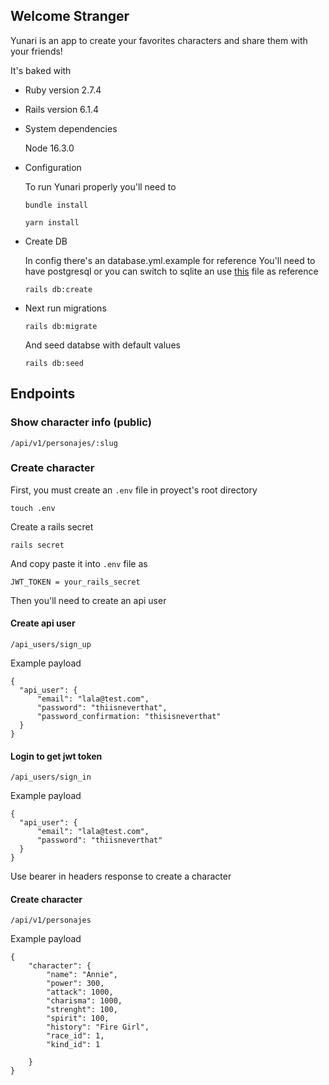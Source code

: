 
## Welcome Stranger
Yunari is an app to create your favorites characters and share them with your friends!

It's baked with
* Ruby version
  2.7.4

* Rails version
  6.1.4

* System dependencies
  
  Node 16.3.0

* Configuration

  To run Yunari properly you'll need to 

  `bundle install`
 
  `yarn install`


* Create DB

  In config there's an database.yml.example for reference
  You'll need to have postgresql or you can switch to sqlite an use [this](https://gist.github.com/danopia/940155) file as reference

  `rails db:create`

* Next run migrations

  `rails db:migrate`

  And seed databse with default values
 
  `rails db:seed`

## Endpoints

### Show character info (public)

`/api/v1/personajes/:slug`

### Create character

First, you must create an `.env` file in proyect's root directory 

`touch .env`

Create a rails secret

`rails secret`

And copy paste it into `.env` file as

`JWT_TOKEN = your_rails_secret`

Then you'll need to create an api user

#### Create api user

`/api_users/sign_up`

Example payload

    {
      "api_user": {
          "email": "lala@test.com",
          "password": "thiisneverthat",
          "password_confirmation: "thisisneverthat"
      }
    }

#### Login to get jwt token

`/api_users/sign_in`

Example payload

    {
      "api_user": {
          "email": "lala@test.com",
          "password": "thiisneverthat"
      }
    }

Use bearer in headers response to create a character

#### Create character

`/api/v1/personajes`

Example payload

    {
        "character": {
            "name": "Annie",
            "power": 300,
            "attack": 1000,
            "charisma": 1000,
            "strenght": 100,
            "spirit": 100,
            "history": "Fire Girl",
            "race_id": 1,
            "kind_id": 1

        }
    }




